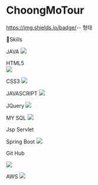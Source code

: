 # ChoongMoTour

https://img.shields.io/badge/<LABEL>-<MESSAGE>-<COLOR> 형태
  
 
  
 💪Skills
  
 JAVA
   <img src="https://img.shields.io/badge/JAVA-4479A1?style=flat-square&logo=JAVA&logoColor=white"/>
  
  HTML5  
  <img src="https://img.shields.io/badge/HTML-E34F26?style=flat-square&logo=HTML&logoColor=white"/>
 
  CSS3
   <img src="https://img.shields.io/badge/CSS3-1572B6?style=flat-square&logo=JavaScript&logoColor=white"/>
  
  JAVASCRIPT 
 <img src="https://img.shields.io/badge/JavaScript-F7DF1E?style=flat-square&logo=JavaScript&logoColor=white"/>
  
  
  JQuery
 <img src="https://img.shields.io/badge/jQuery-0769AD?style=flat-square&logo=jQuery&logoColor=white"/>
  
  
  MY SQL
    <img src="https://img.shields.io/badge/MySQL-4479A1?style=flat-square&logo=MySQL&logoColor=white"/>
  
  Jsp Servlet
  
  
  Spring Boot
  <img src="https://img.shields.io/badge/Spring Boot-6DB33F?style=flat-square&logo=Spring Boot&logoColor=white"/>
  
  
  Git Hub
 
  <img src="https://img.shields.io/badge/GitHub-181717?style=flat-square&logo=GitHub&logoColor=white"/>
  
  
  AWS
<img src="https://img.shields.io/badge/amazonaws-232F3E?style=flat-square&logo=amazonaws&logoColor=white"/>


